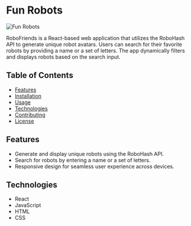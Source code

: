 # Fun Robots

![Fun Robots](path/to/robofriends-screenshot.png)

RoboFriends is a React-based web application that utilizes the RoboHash API to generate unique robot avatars. Users can search for their favorite robots by providing a name or a set of letters. The app dynamically filters and displays robots based on the search input.

## Table of Contents

- [Features](#features)
- [Installation](#installation)
- [Usage](#usage)
- [Technologies](#technologies)
- [Contributing](#contributing)
- [License](#license)

## Features

- Generate and display unique robots using the RoboHash API.
- Search for robots by entering a name or a set of letters.
- Responsive design for seamless user experience across devices.

## Technologies

- React
- JavaScript
- HTML
- CSS
